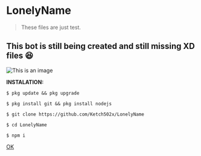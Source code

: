# LonelyName
> These files are just test.
## This bot is still being created and still missing XD files :satisfied:
![This is an image](https://i.ibb.co/T0gxrWD/cat-png.webp)

**INSTALATION:**
````
$ pkg update && pkg upgrade
````
````
$ pkg install git && pkg install nodejs
````
````
$ git clone https://github.com/Ketch502x/LonelyName
````
````
$ cd LonelyName
````
````
$ npm i
````
[OK](https://google.com/search)
